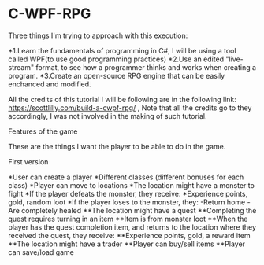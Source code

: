 # C-WPF-RPG
Three things I'm trying to approach with this execution:

*1.Learn the fundamentals of programming in C#, I will be using a tool called WPF(to use good programming practices)
*2.Use an edited "live-stream" format, to see how a programmer thinks and works when creating a program.
*3.Create an open-source RPG engine that can be easily enchanced and modified.

All the credits of this tutorial I will be following are in the following 
link: https://scottlilly.com/build-a-cwpf-rpg/ , Note that all the credits go
to they accordingly, I was not involved in the making of such tutorial.

Features of the game

These are the things I want the player to be able to do in the game.

First version

*User can create a player
*Different classes (different bonuses for each class)
*Player can move to locations
*The location might have a monster to fight
*If the player defeats the monster, they receive:
*Experience points, gold, random loot
*If the player loses to the monster, they:
-Return home
-Are completely healed
**The location might have a quest
**Completing the quest requires turning in an item
**Item is from monster loot
**When the player has the quest completion item, and returns to the location where they received the quest, they receive:
**Experience points, gold, a reward item
**The location might have a trader
**Player can buy/sell items
**Player can save/load game